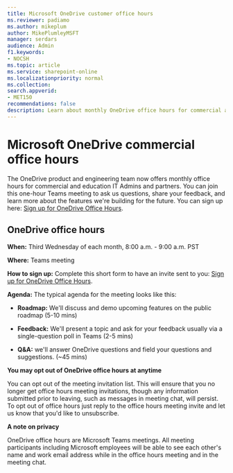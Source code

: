 ```yaml
---
title: Microsoft OneDrive customer office hours
ms.reviewer: padiamo
ms.author: mikeplum
author: MikePlumleyMSFT
manager: serdars
audience: Admin
f1.keywords:
- NOCSH
ms.topic: article
ms.service: sharepoint-online
ms.localizationpriority: normal
ms.collection:  
search.appverid:
- MET150
recommendations: false
description: Learn about monthly OneDrive office hours for commercial and education IT Admins and partners.
---
```


# Microsoft OneDrive commercial office hours

The OneDrive product and engineering team now offers monthly office hours for commercial and education IT Admins and partners. You can join this one-hour Teams meeting to ask us questions, share your feedback, and learn more about the features we're building for the future. You can sign up here: [Sign up for OneDrive Office Hours](https://forms.office.com/r/dmYkcLhpFD).

## OneDrive office hours

**When:** Third Wednesday of each month, 8:00 a.m. - 9:00 a.m. PST 

**Where:** Teams meeting

**How to sign up:** Complete this short form to have an invite sent to you: [Sign up for OneDrive Office Hours](https://forms.office.com/r/dmYkcLhpFD).
 
**Agenda:** The typical agenda for the meeting looks like this:

- **Roadmap:** We'll discuss and demo upcoming features on the public roadmap (5-10 mins)

- **Feedback:** We'll present a topic and ask for your feedback usually via a single-question poll in Teams (2-5 mins)

- **Q&A:** we'll answer OneDrive questions and field your questions and suggestions. (~45 mins)

**You may opt out of OneDrive office hours at anytime**

You can opt out of the meeting invitation list. This will ensure that you no longer get office hours meeting invitations, though any information submitted prior to leaving, such as messages in meeting chat, will persist. To opt out of office hours just reply to the office hours meeting invite and let us know that you'd like to unsubscribe.

**A note on privacy**

OneDrive office hours are Microsoft Teams meetings. All meeting participants including Microsoft employees will be able to see each other's name and work email address while in the office hours meeting and in the meeting chat.
